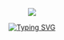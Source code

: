 <p align="center">
  <a href="https://github.com/segregates">
    <img src="https://i.gyazo.com/33ec20e3b516da87b282c06eee2869a9.png"/>
  </a>
</p>


<p align="center">
  <!-- Typing SVG by DenverCoder1 - https://github.com/DenverCoder1/readme-typing-svg -->
  <a href="https://git.io/typing-svg">
    <img src="https://readme-typing-svg.demolab.com?font=Fira+Code&pause=150&color=FF1A1A&width=435&lines=Full-Stack+Website+Developer" alt="Typing SVG" />
  </a>
</p>

<!-- Social Icons Section -->

<!-- Social Badges Section -->


<!--
**segregates/segregates** is a ✨ _special_ ✨ repository because its `README.md` (this file) appears on your GitHub profile.

Here are some ideas to get you started:

- 🔭 I’m currently working on ...
- 🌱 I’m currently learning ...
- 👯 I’m looking to collaborate on ...
- 🤔 I’m looking for help with ...
- 💬 Ask me about ...
- 📫 How to reach me: ...
- 😄 Pronouns: ...
- ⚡ Fun fact: ...
-->
